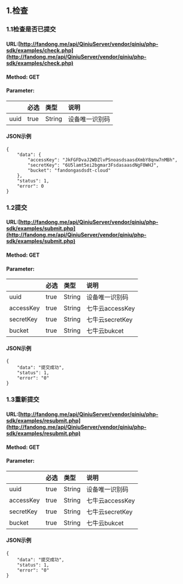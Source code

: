 ## 1.检查

### 1.1检查是否已提交

#### URL:[http://fandong.me/api/QiniuServer/vendor/qiniu/php-sdk/examples/check.php](http://fandong.me/api/QiniuServer/vendor/qiniu/php-sdk/examples/check.php)

#### Method: GET

#### Parameter:

|  | 必选 | 类型 | 说明 |
| :--- | :--- | :--- | :--- |
| uuid | true | String | 设备唯一识别码 |

#### JSON示例

```
{
    "data": {
        "accessKey": "JkFGFDvaJ2WDZlvPSnoasdsaasdXmbY8qnw7nMBh",
        "secretKey": "6U5lamt5ei2bgmar3FsdasaasdNgF0WHJ",
        "bucket": "fandongasdsdt-cloud"
    },
    "status": 1,
    "error": 0
}
```

### 1.2提交

#### URL:[http://fandong.me/api/QiniuServer/vendor/qiniu/php-sdk/examples/submit.php](http://fandong.me/api/QiniuServer/vendor/qiniu/php-sdk/examples/submit.php)

#### Method: GET

#### Parameter:

|  | 必选 | 类型 | 说明 |
| :--- | :--- | :--- | :--- |
| uuid | true | String | 设备唯一识别码 |
| accessKey | true | String | 七牛云accessKey |
| secretKey | true | String | 七牛云secretKey |
| bucket | true | String | 七牛云bukcet |

#### JSON示例

```
{
    "data": "提交成功",
    "status": 1,
    "error": "0"
}
```

### 1.3重新提交

#### URL:[http://fandong.me/api/QiniuServer/vendor/qiniu/php-sdk/examples/resubmit.php](http://fandong.me/api/QiniuServer/vendor/qiniu/php-sdk/examples/resubmit.php)

#### Method: GET

#### Parameter:

|  | 必选 | 类型 | 说明 |
| :--- | :--- | :--- | :--- |
| uuid | true | String | 设备唯一识别码 |
| accessKey | true | String | 七牛云accessKey |
| secretKey | true | String | 七牛云secretKey |
| bucket | true | String | 七牛云bukcet |

#### JSON示例

```
{
    "data": "提交成功",
    "status": 1,
    "error": "0"
}
```



